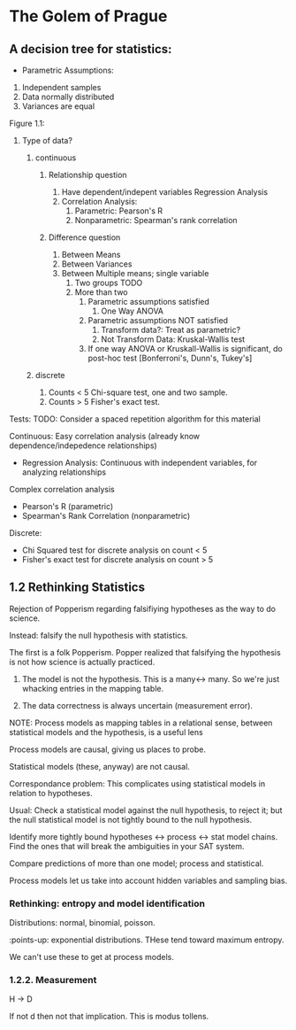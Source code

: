 # The Golem of Prague

## A decision tree for statistics:

* Parametric Assumptions:
1. Independent samples
2. Data normally distributed
3. Variances are equal


Figure 1.1:
1. Type of data?
	1. continuous
		1. Relationship question
			1. Have dependent/indepent variables
				Regression Analysis
			1. Correlation Analysis:
				1. Parametric: Pearson's R
				1. Nonparametric: Spearman's rank correlation

		1. Difference question
			1. Between Means
			1. Between Variances
			1. Between Multiple means; single variable
				1. Two groups
				 TODO
				1. More than two
					1. Parametric assumptions satisfied
						1. One Way ANOVA
					1. Parametric assumptions NOT satisfied
						1. Transform data?:
						Treat as parametric?
						1. Not Transform Data:
						Kruskal-Wallis test
					1. If one way ANOVA or Kruskall-Wallis
					   is significant, do post-hoc test
					   [Bonferroni's, Dunn's, Tukey's]

	1. discrete
		1. Counts < 5
			Chi-square test, one and two sample.
		1. Counts > 5
			Fisher's exact test.

Tests:
TODO: Consider a spaced repetition algorithm for this material

Continuous:
Easy correlation analysis (already know dependence/indepedence relationships)
* Regression Analysis: Continuous with independent variables, for analyzing
  relationships

Complex correlation analysis
* Pearson's R (parametric)
* Spearman's Rank Correlation (nonparametric)


Discrete:
* Chi Squared test for discrete analysis on count < 5
* Fisher's exact test for discrete analysis on count > 5

## 1.2 Rethinking Statistics

Rejection of Popperism regarding falsifiying hypotheses as the way to do
science.

Instead: falsify the null hypothesis with statistics.

The first is a folk Popperism. Popper realized that falsifying the hypothesis
is not how science is actually practiced.

1. The model is not the hypothesis. This is a many<-\> many. So we're just
   whacking entries in the mapping table.

1. The data correctness is always uncertain (measurement error).


NOTE: Process models as mapping tables in a relational sense, between
statistical models and the hypothesis, is a useful lens

Process models are causal, giving us places to probe.

Statistical models (these, anyway) are not causal.

Correspondance problem:
This complicates using statistical models in relation to hypotheses.

Usual: Check a statistical model against the null hypothesis, to reject it; but
the null statistical model is not tightly bound to the null hypothesis.

Identify more tightly bound hypotheses <-> process <-> stat model chains. Find
the ones that will break the ambiguities in your SAT system.

Compare predictions of more than one model; process and statistical.

Process models let us take into account hidden variables and sampling bias.

### Rethinking: entropy and model identification
Distributions: normal, binomial, poisson.

:points-up: exponential distributions. THese tend toward maximum entropy.

We can't use these to get at process models.

### 1.2.2. Measurement

H -> D

If not d then not that implication. This is modus tollens.


